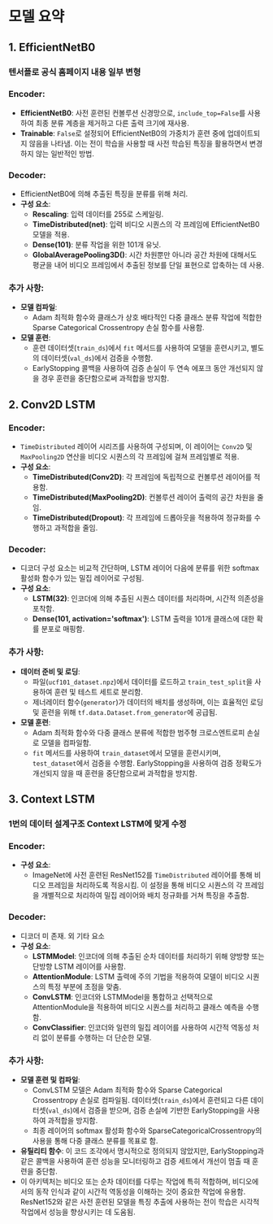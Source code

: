 # 모델 요약

## 1. EfficientNetB0
### 텐서플로 공식 홈페이지 내용 일부 변형
### Encoder:
- **EfficientNetB0**: 사전 훈련된 컨볼루션 신경망으로, `include_top=False`를 사용하여 최종 분류 계층을 제거하고 다른 출력 크기에 재사용.
- **Trainable**: `False`로 설정되어 EfficientNetB0의 가중치가 훈련 중에 업데이트되지 않음을 나타냄. 이는 전이 학습을 사용할 때 사전 학습된 특징을 활용하면서 변경하지 않는 일반적인 방법.

### Decoder:
- EfficientNetB0에 의해 추출된 특징을 분류를 위해 처리.
- **구성 요소**:
  - **Rescaling**: 입력 데이터를 255로 스케일링.
  - **TimeDistributed(net)**: 입력 비디오 시퀀스의 각 프레임에 EfficientNetB0 모델을 적용.
  - **Dense(101)**: 분류 작업을 위한 101개 유닛.
  - **GlobalAveragePooling3D()**: 시간 차원뿐만 아니라 공간 차원에 대해서도 평균을 내어 비디오 프레임에서 추출된 정보를 단일 표현으로 압축하는 데 사용.

### 추가 사항:
- **모델 컴파일**:
  - Adam 최적화 함수와 클래스가 상호 배타적인 다중 클래스 분류 작업에 적합한 Sparse Categorical Crossentropy 손실 함수를 사용함.
- **모델 훈련**:
  - 훈련 데이터셋(`train_ds`)에서 `fit` 메서드를 사용하여 모델을 훈련시키고, 별도의 데이터셋(`val_ds`)에서 검증을 수행함.
  - EarlyStopping 콜백을 사용하여 검증 손실이 두 연속 에포크 동안 개선되지 않을 경우 훈련을 중단함으로써 과적합을 방지함.

## 2. Conv2D LSTM

### Encoder:
- `TimeDistributed` 레이어 시리즈를 사용하여 구성되며, 이 레이어는 `Conv2D` 및 `MaxPooling2D` 연산을 비디오 시퀀스의 각 프레임에 걸쳐 프레임별로 적용.
- **구성 요소**:
  - **TimeDistributed(Conv2D)**: 각 프레임에 독립적으로 컨볼루션 레이어를 적용함.
  - **TimeDistributed(MaxPooling2D)**: 컨볼루션 레이어 출력의 공간 차원을 줄임.
  - **TimeDistributed(Dropout)**: 각 프레임에 드롭아웃을 적용하여 정규화를 수행하고 과적합을 줄임.

### Decoder:
- 디코더 구성 요소는 비교적 간단하며, LSTM 레이어 다음에 분류를 위한 softmax 활성화 함수가 있는 밀집 레이어로 구성됨.
- **구성 요소**:
  - **LSTM(32)**: 인코더에 의해 추출된 시퀀스 데이터를 처리하며, 시간적 의존성을 포착함.
  - **Dense(101, activation='softmax')**: LSTM 출력을 101개 클래스에 대한 확률 분포로 매핑함.

### 추가 사항:
- **데이터 준비 및 로딩**:
  - 파일(`ucf101_dataset.npz`)에서 데이터를 로드하고 `train_test_split`을 사용하여 훈련 및 테스트 세트로 분리함.
  - 제너레이터 함수(`generator`)가 데이터의 배치를 생성하며, 이는 효율적인 로딩 및 훈련을 위해 `tf.data.Dataset.from_generator`에 공급됨.
- **모델 훈련**:
  - Adam 최적화 함수와 다중 클래스 분류에 적합한 범주형 크로스엔트로피 손실로 모델을 컴파일함.
  - `fit` 메서드를 사용하여 `train_dataset`에서 모델을 훈련시키며, `test_dataset`에서 검증을 수행함. EarlyStopping을 사용하여 검증 정확도가 개선되지 않을 때 훈련을 중단함으로써 과적합을 방지함.

## 3. Context LSTM
### 1번의 데이터 설계구조 Context LSTM에 맞게 수정
### Encoder:
- **구성 요소**:
  - ImageNet에 사전 훈련된 ResNet152를 `TimeDistributed` 레이어를 통해 비디오 프레임을 처리하도록 적응시킴. 이 설정을 통해 비디오 시퀀스의 각 프레임을 개별적으로 처리하여 밀집 레이어와 배치 정규화를 거쳐 특징을 추출함.

### Decoder:
-  디코더 미 존재. 외 기타 요소
- **구성 요소**:
  - **LSTMModel**: 인코더에 의해 추출된 순차 데이터를 처리하기 위해 양방향 또는 단방향 LSTM 레이어를 사용함.
  - **AttentionModule**: LSTM 출력에 주의 기법을 적용하여 모델이 비디오 시퀀스의 특정 부분에 초점을 맞춤.
  - **ConvLSTM**: 인코더와 LSTMModel을 통합하고 선택적으로 AttentionModule을 적용하여 비디오 시퀀스를 처리하고 클래스 예측을 수행함.
  - **ConvClassifier**: 인코더와 일련의 밀집 레이어를 사용하여 시간적 역동성 처리 없이 분류를 수행하는 더 단순한 모델.

### 추가 사항:
- **모델 훈련 및 컴파일**:
  - ConvLSTM 모델은 Adam 최적화 함수와 Sparse Categorical Crossentropy 손실로 컴파일됨. 데이터셋(`train_ds`)에서 훈련되고 다른 데이터셋(`val_ds`)에서 검증을 받으며, 검증 손실에 기반한 EarlyStopping을 사용하여 과적합을 방지함.
  - 최종 레이어의 softmax 활성화 함수와 SparseCategoricalCrossentropy의 사용을 통해 다중 클래스 분류를 목표로 함.
- **유틸리티 함수**: 이 코드 조각에서 명시적으로 정의되지 않았지만, EarlyStopping과 같은 콜백을 사용하여 훈련 성능을 모니터링하고 검증 세트에서 개선이 멈출 때 훈련을 중단함.
- 이 아키텍처는 비디오 또는 순차 데이터를 다루는 작업에 특히 적합하며, 비디오에서의 동작 인식과 같이 시간적 역동성을 이해하는 것이 중요한 작업에 유용함. ResNet152와 같은 사전 훈련된 모델을 특징 추출에 사용하는 전이 학습은 시각적 작업에서 성능을 향상시키는 데 도움됨.

